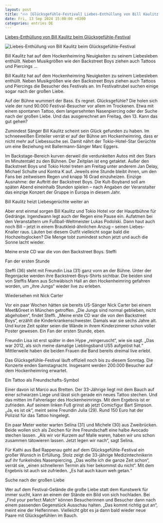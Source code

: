 ```yaml
---
layout: post
title: "🔥🔥 [Glücksgefühle-Festival] Liebes-Enthüllung von Bill Kaulitz beim Glücksgefühle-Festival"
date: Fri, 13 Sep 2024 15:00:00 +0200
categories: entries DE
---
```

[Liebes-Enthüllung von Bill Kaulitz beim Glücksgefühle-Festival](https://bnn.de/nachrichten/baden-wuerttemberg/nicht-nur-bill-kaulitz-hat-gluecksgefuehle-so-laeuft-der-festival-freitag-am-hockenheimring)

![Liebes-Enthüllung von Bill Kaulitz beim Glücksgefühle-Festival](https://static.bnn.de/nachrichten/baden-wuerttemberg/BSB.jpg-eq73mn/alternates/LANDSCAPE_13x7_BASE/BSB.jpg)

Bill Kaulitz hat auf dem Hockenheimring Neuigkeiten zu seinem Liebesleben enthüllt. Neben Musikgrößen wie den Backstreet Boys ziehen auch Tattoos und Piercings ...

Bill Kaulitz hat auf dem Hockenheimring Neuigkeiten zu seinem Liebesleben enthüllt. Neben Musikgrößen wie den Backstreet Boys ziehen auch Tattoos und Piercings die Besucher des Festivals an. Im Festivaltrubel suchen einige sogar nach der großen Liebe.

Auf der Bühne wummert der Bass. Es regnet. Glücksgefühle? Die holen sich viele der rund 90.000 Festival-Besucher vor allem im Trockenen. Etwa mit einem spontanen Tattoo, dem langersehnten Nasenpiercing oder der Suche nach der großen Liebe. Und das ausgerechnet am Freitag, den 13. Kann das gut gehen?

Zumindest Sänger Bill Kaulitz scheint sein Glück gefunden zu haben. Im schneeweißen Einteiler verrät er auf der Bühne am Hockenheimring, dass er nicht mehr auf Liebessuche sei. Damit nährt der Tokio-Hotel-Star Gerüchte um eine Beziehung mit Ballermann-Sänger Marc Eggers.

Im Backstage-Bereich kurven derweil die verdunkelten Autos mit den Stars im Minutentakt zu den Bühnen. Der Zeitplan ist eng getaktet. Außer den Backstreet Boys und Tokio Hotel treten am Freitag unter anderem Jan Delay, Michael Schulte und Kontra K auf. Jeweils eine Stunde bleibt ihnen, um den Fans bei zeitweisem Regen und knapp 16 Grad einzuheizen. Einzige Ausnahme: der Auftritt der Backstreet Boys. Die Kult-Boyband soll am späten Abend eineinhalb Stunden spielen – nach Angaben der Veranstalter das einzige Konzert der Gruppe in Europa in diesem Jahr.

Bill Kaulitz heizt Liebesgerüchte weiter an

Aber erst einmal sorgen Bill Kaulitz und Tokio Hotel vor der Hauptbühne für Gedränge. Irgendwann legt auch der Regen eine Pause ein. Aufatmen bei den Veranstaltern um Fußball-Weltmeister Lukas Podolski. Dann haut auch noch Bill – jetzt in einem Brautkleid-ähnlichen Anzug – seinen Liebes-Knaller raus. Läuten bei diesem Outfit vielleicht sogar bald die Hochzeitsglocken? Die Menge tobt zumindest schon jetzt und auch die Sonne lacht wieder.

Meine erste CD war die von den Backstreet Boys. Steffi

Fan der ersten Stunde

Steffi (36) steht mit Freundin Lisa (31) ganz vorn an der Bühne. Unter der Regenjacke werden ihre Backstreet-Boys-Shirts sichtbar. Die beiden sind von Steffis Mann aus Schwäbisch Hall an den Hockenheimring gefahren worden, um „ihre Jungs“ wieder live zu erleben.

Wiedersehen mit Nick Carter

Vor ein paar Wochen hätten sie bereits US-Sänger Nick Carter bei einem Meet&Greet in München getroffen. „Die Jungs sind normal geblieben, nicht abgehoben“, findet Steffi. „Meine erste CD war die von den Backstreet Boys“, erzählt die Kinderkrankenschwester. Damals war sie sechs Jahre alt. Und kurze Zeit später seien die Wände in ihrem Kinderzimmer schon voller Poster gewesen. Ein Fan der ersten Stunde, eben.

Freundin Lisa ist erst später in den Hype „reingeruscht“, wie sie sagt. „Das war 2012, als sich meine damalige Lieblingsband US5 aufgelöst hat.“ Mittlerweile haben die beiden Frauen die Band bereits dreimal live erlebt.

Das Glücksgefühle-Festival läuft offiziell noch bis zu diesem Sonntag. Die Konzerte enden Samstagnacht. Insgesamt werden 200.000 Besucher auf dem Hockenheimring erwartet.

Ein Tattoo als Freundschafts-Symbol

Einer davon ist Marco aus Bretten. Der 33-Jährige liegt mit dem Bauch auf einer schwarzen Liege und lässt sich gerade ein neues Tattoo stechen. Und das mitten im Fahrerlager des Hockenheimrings. Mit dem Ergebnis ist er zufrieden. Auf seinem linken Fuß grinst ab jetzt Comicfigur Bart Simpson. „Ja, es ist ok“, meint seine Freundin Julia (29). Rund 150 Euro hat der Polizist für das Tattoo hingelegt.

Ein paar Meter weiter warten Selina (31) und Michele (30) aus Zweibrücken. Beide wollen sich als Zeichen für ihre Freundschaft eine halbe Avocado stechen lassen. „Als wir vor Kurzem auf Malle waren, haben wir uns schon zusammen tätowieren lassen. Jetzt legen wir nach“, sagt Selina.

Für Kathi aus Bad Rappenau geht auf dem Glücksgefühle-Festival ein großer Wunsch in Erfüllung. Stolz zeigt die 33-jährige Medizintechnikerin auf ihr funkelndes Nasenpiercing. „Das wollte ich die ganze Zeit schon“, verrät sie, „einen schnelleren Termin als hier bekommst du nicht“. Mit dem Ergebnis ist auch sie zufrieden. „Es hat auch kaum weh getan.“

Suche nach der großen Liebe

Wer auf dem Festival-Gelände die große Liebe statt dem Kunstwerk für immer sucht, kann an einem der Stände ein Bild von sich hochladen. Bei „Find your perfect Match“ können Besucherinnen und Besucher dann nach einem passenden Gegenstück Ausschau halten. „Das kommt richtig gut an“, meint eine der Helferinnen. Vielleicht gibt es ja dann bald wieder neue Paare mit Glücksgefühlen im Bauch.

